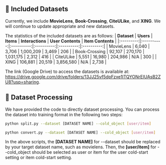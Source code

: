 ## 🌿 Included Datasets

Currently, we include **MovieLens**, **Book-Crossing**, **CiteULike**, and **XING**. We will continue to update appropriate and new datasets.

The statistics of the included datasets are as follows:
|  **Dataset** | **Users** | **Items** | **Interactions** | **User Contents** | **Item Contents** | 
|:---------:|:----------:|:----------:|:----------:|:----------:|:----------:|
|  MovieLens   | 6,040 |  3,706 | 1,000,209 | 3,469 | 206 |
|  Book-Crossing | 92,107 | 270,170 | 1,031,175 | 2,312 | 416 |
|  CiteULike  |  5,551 | 16,980 | 204,986 | N/A | 300 |
|  XING   |  106,881 | 20,519 | 3,856,580 | N/A | 2,738 |

The link (Google Drive) to access the datasets is available at: https://drive.google.com/drive/folders/13JJ25vf5dpFzxe1ITQYONrEIUAsB2ZU8?usp=sharing.

## 🌴 Dataset Processing
We have provided the code to directly dataset processing. You can process the dataset into training format in the following two steps:

``` bash
python split.py --dataset [DATASET NAME] --cold_object [user/item]

python convert.py --dataset [DATASET NAME] --cold_object [user/item]
```

In the above scripts, the **[DATASET NAME]** for --dataset should be replaced by your target dataset name, such as movielens. Then, the **[user/item]** for --cold_object should be selected as user or item for the user cold-start setting or item cold-start setting.